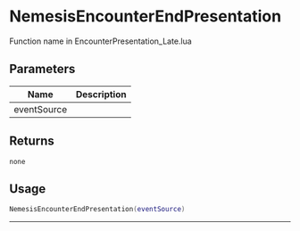 # NemesisEncounterEndPresentation

Function name in EncounterPresentation_Late.lua

## Parameters

| Name        | Description |
| ----------- | ----------- |
| eventSource |             |

## Returns

`none`

## Usage

```lua
NemesisEncounterEndPresentation(eventSource)
```

---
